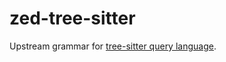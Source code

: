 # zed-tree-sitter

Upstream grammar for [tree-sitter query language](https://github.com/tree-sitter-grammars/tree-sitter-query).
